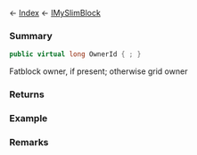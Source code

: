 ← [Index](Api-Index) ← [IMySlimBlock](VRage.Game.ModAPI.Ingame.IMySlimBlock)

### Summary

```csharp
public virtual long OwnerId { ; }
```

Fatblock owner, if present; otherwise grid owner

### Returns

### Example

### Remarks

